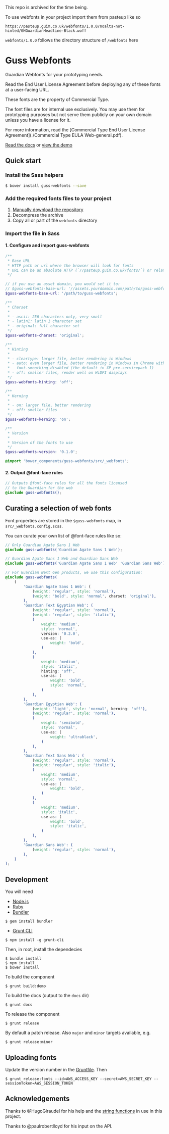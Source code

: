 This repo is archived for the time being.

To use webfonts in your project import them from pasteup like so

```
https://pasteup.guim.co.uk/webfonts/1.0.0/noalts-not-hinted/GHGuardianHeadline-Black.woff
```

`webfonts/1.0.0` follows the directory structure of `/webfonts` here

# Guss Webfonts

Guardian Webfonts for your prototyping needs.

Read the End User License Agreement before deploying any of these fonts
at a user-facing URL.

These fonts are the property of Commercial Type.

The font files are for internal use exclusively. You may use them for
prototyping purposes but not serve them publicly on your own domain
unless you have a license for it.

For more information, read the [Commercial Type End User License Agreement](./Commercial Type EULA Web-general.pdf).

[Read the docs](http://guardian.github.io/guss-webfonts/docs/) or
[view the demo](http://guardian.github.io/guss-webfonts/demo/)

## Quick start

### Install the Sass helpers

```bash
$ bower install guss-webfonts --save
```

### Add the required fonts files to your project

1. [Manually download the repository](https://github.com/guardian/guss-webfonts/archive/master.zip)
2. Decompress the archive
3. Copy all or part of the `webfonts` directory

### Import the file in Sass

#### 1. Configure and import guss-webfonts

```scss
/**
 * Base URL
 * HTTP path or url where the browser will look for fonts
 * URL can be an absolute HTTP (`//pasteup.guim.co.uk/fonts/`) or relative (`../`)
 */

// if you use an asset domain, you would set it to:
// $guss-webfonts-base-url: '//assets.yourdomain.com/path/to/guss-webfonts';
$guss-webfonts-base-url: '/path/to/guss-webfonts';

/**
 * Charset
 *
 * - ascii: 256 characters only, very small
 * - latin1: latin 1 character set
 * - original: full character set
 */
$guss-webfonts-charset: 'original';

/**
 * Hinting
 *
 * - cleartype: larger file, better rendering in Windows
 * - auto: even larger file, better rendering in Windows in Chrome with
 *   font-smoothing disabled (the default in XP pre-servicepack 1)
 * - off: smaller files, render well on HiDPI displays
 */
$guss-webfonts-hinting: 'off';

/**
 * Kerning
 *
 * - on: larger file, better rendering
 * - off: smaller files
 */
$guss-webfonts-kerning: 'on';

/**
 * Version
 *
 * Version of the fonts to use
 */
$guss-webfonts-version: '0.1.0';

@import 'bower_components/guss-webfonts/src/_webfonts';
```

#### 2. Output @font-face rules

```scss
// Outputs @font-face rules for all the fonts licensed
// to the Guardian for the web
@include guss-webfonts();
```

## Curating a selection of web fonts

Font properties are stored in the `$guss-webfonts` map, in `src/_webfonts.config.scss`.

You can curate your own list of @font-face rules like so:

```scss
// Only Guardian Agate Sans 1 Web
@include guss-webfonts('Guardian Agate Sans 1 Web');

// Guardian Agate Sans 1 Web and Guardian Sans Web
@include guss-webfonts('Guardian Agate Sans 1 Web' 'Guardian Sans Web');

// For Guardian Next Gen products, we use this configuration:
@include guss-webfonts(
	(
		'Guardian Agate Sans 1 Web': (
			(weight: 'regular', style: 'normal'),
			(weight: 'bold', style: 'normal', charset: 'original'),
		),
		'Guardian Text Egyptian Web': (
			(weight: 'regular', style: 'normal'),
			(weight: 'regular', style: 'italic'),
			(
				weight: 'medium',
				style: 'normal',
				version: '0.2.0',
				use-as: (
					weight: 'bold',
				)
			),
			(
				weight: 'medium',
				style: 'italic',
				hinting: 'off',
				use-as: (
					weight: 'bold',
					style: 'normal',
				)
			),
		),
		'Guardian Egyptian Web': (
			(weight: 'light', style: 'normal', kerning: 'off'),
			(weight: 'regular', style: 'normal'),
			(
				weight: 'semibold',
				style: 'normal',
				use-as: (
					weight: 'ultrablack',
				)
			),
		),
		'Guardian Text Sans Web': (
			(weight: 'regular', style: 'normal'),
			(weight: 'regular', style: 'italic'),
			(
				weight: 'medium',
				style: 'normal',
				use-as: (
					weight: 'bold',
				)
			),
			(
				weight: 'medium',
				style: 'italic',
				use-as: (
					weight: 'bold',
					style: 'italic',
				)
			),
		),
		'Guardian Sans Web': (
			(weight: 'regular', style: 'normal'),
		),
	)
);
```

## Development

You will need

- [Node.js](http://nodejs.org/)
- [Ruby](https://www.ruby-lang.org/en/)
- [Bundler](http://bundler.io/)

```
$ gem install bundler
```

- [Grunt CLI](http://gruntjs.com/getting-started#installing-the-cli)

```
$ npm install -g grunt-cli
```

Then, in root, install the dependecies

```
$ bundle install
$ npm install
$ bower install
```

To build the component

```
$ grunt build:demo
```

To build the docs (output to the `docs` dir)

```
$ grunt docs
```

To release the component

```
$ grunt release
```

By default a patch release. Also `major` and `minor` targets available, e.g.

```
$ grunt release:minor
```

## Uploading fonts

Update the version number in the [Gruntfile](Gruntfile.js#L13). Then

```
$ grunt release:fonts --id=AWS_ACCESS_KEY --secret=AWS_SECRET_KEY --sessionToken=AWS_SESSION_TOKEN
```

## Acknowledgements

Thanks to @HugoGiraudel for his help and the [string functions][sassystrings]
in use in this project.

Thanks to @paulrobertlloyd for his input on the API.

[sassystrings]: https://github.com/HugoGiraudel/SassyStrings
